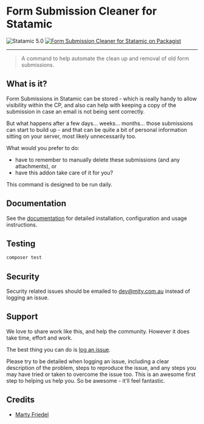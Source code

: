 # Form Submission Cleaner for Statamic

<!-- statamic:hide -->

![Statamic 5.0](https://img.shields.io/badge/Statamic-5.0-FF269E?style=for-the-badge&link=https://statamic.com)
[![Form Submission Cleaner for Statamic on Packagist](https://img.shields.io/packagist/v/mitydigital/statamic-scheduled-cache-invalidator?style=for-the-badge)](https://packagist.org/packages/mitydigital/statamic-form-submission-cleaner/stats)

---

<!-- /statamic:hide -->

> A command to help automate the clean up and removal of old form submissions.

## What is it?

Form Submissions in Statamic can be stored - which is really handy to allow visibility within the CP, and also can help
with keeping a copy of the submission in case an email is not being sent correctly.

But what happens after a few days... weeks... months... those submissions can start to build up - and that can be quite
a bit of personal information sitting on your server, most likely unnecessarily too.

What would you prefer to do:

- have to remember to manually delete these submissions (and any attachments), or
- have this addon take care of it for you?

This command is designed to be run daily.

## Documentation

See the [documentation](https://docs.mity.com.au/form-submission-cleaner) for detailed installation, configuration
and usage instructions.

## Testing

```bash
composer test
```

## Security

Security related issues should be emailed to [dev@mity.com.au](mailto:dev@mity.com.au) instead of logging an issue.

## Support

We love to share work like this, and help the community. However it does take time, effort and work.

The best thing you can do is [log an issue](../../issues).

Please try to be detailed when logging an issue, including a clear description of the problem, steps to reproduce the
issue, and any steps you may have tried or taken to overcome the issue too. This is an awesome first step to helping us
help you. So be awesome - it'll feel fantastic.

## Credits

- [Marty Friedel](https://github.com/martyf)
